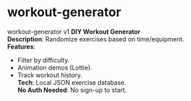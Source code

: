 # workout-generator
workout-generator v1
**DIY Workout Generator**  
**Description**: Randomize exercises based on time/equipment.  
**Features**:  
- Filter by difficulty.  
- Animation demos (Lottie).  
- Track workout history.  
**Tech**: Local JSON exercise database.  
**No Auth Needed**: No sign-up to start.
